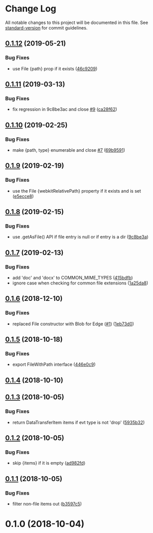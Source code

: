 # Change Log

All notable changes to this project will be documented in this file. See [standard-version](https://github.com/conventional-changelog/standard-version) for commit guidelines.

<a name="0.1.12"></a>
## [0.1.12](https://github.com/react-dropzone/file-selector/compare/v0.1.11...v0.1.12) (2019-05-21)


### Bug Fixes

* use File {path} prop if it exists ([46c9209](https://github.com/react-dropzone/file-selector/commit/46c9209))



<a name="0.1.11"></a>
## [0.1.11](https://github.com/react-dropzone/file-selector/compare/v0.1.10...v0.1.11) (2019-03-13)


### Bug Fixes

* fix regression in 9c8be3ac and close [#9](https://github.com/react-dropzone/file-selector/issues/9) ([ca28f62](https://github.com/react-dropzone/file-selector/commit/ca28f62))



<a name="0.1.10"></a>
## [0.1.10](https://github.com/react-dropzone/file-selector/compare/v0.1.9...v0.1.10) (2019-02-25)


### Bug Fixes

* make {path, type} enumerable and close [#7](https://github.com/react-dropzone/file-selector/issues/7) ([69b9591](https://github.com/react-dropzone/file-selector/commit/69b9591))



<a name="0.1.9"></a>
## [0.1.9](https://github.com/react-dropzone/file-selector/compare/v0.1.8...v0.1.9) (2019-02-19)


### Bug Fixes

* use the File {webkitRelativePath} property if it exists and is set ([e5ecce8](https://github.com/react-dropzone/file-selector/commit/e5ecce8))



<a name="0.1.8"></a>
## [0.1.8](https://github.com/react-dropzone/file-selector/compare/v0.1.7...v0.1.8) (2019-02-15)


### Bug Fixes

* use .getAsFile() API if file entry is null or if entry is a dir ([9c8be3a](https://github.com/react-dropzone/file-selector/commit/9c8be3a))



<a name="0.1.7"></a>
## [0.1.7](https://github.com/react-dropzone/file-selector/compare/v0.1.6...v0.1.7) (2019-02-13)


### Bug Fixes

* add 'doc' and 'docx' to COMMON_MIME_TYPES ([415bdfb](https://github.com/react-dropzone/file-selector/commit/415bdfb))
* ignore case when checking for common file extensions ([1a25da8](https://github.com/react-dropzone/file-selector/commit/1a25da8))



<a name="0.1.6"></a>
## [0.1.6](https://github.com/react-dropzone/file-selector/compare/v0.1.5...v0.1.6) (2018-12-10)


### Bug Fixes

* replaced File constructor with Blob for Edge ([#1](https://github.com/react-dropzone/file-selector/issues/1)) ([1eb73d0](https://github.com/react-dropzone/file-selector/commit/1eb73d0))



<a name="0.1.5"></a>
## [0.1.5](https://github.com/react-dropzone/file-selector/compare/v0.1.4...v0.1.5) (2018-10-18)


### Bug Fixes

* export FileWithPath interface ([446e0c9](https://github.com/react-dropzone/file-selector/commit/446e0c9))



<a name="0.1.4"></a>
## [0.1.4](https://github.com/react-dropzone/file-selector/compare/v0.1.3...v0.1.4) (2018-10-10)



<a name="0.1.3"></a>
## [0.1.3](https://github.com/react-dropzone/file-selector/compare/v0.1.2...v0.1.3) (2018-10-05)


### Bug Fixes

* return DataTransferItem items if evt type is not 'drop' ([5935b32](https://github.com/react-dropzone/file-selector/commit/5935b32))



<a name="0.1.2"></a>
## [0.1.2](https://github.com/react-dropzone/file-selector/compare/v0.1.1...v0.1.2) (2018-10-05)


### Bug Fixes

* skip {items} if it is empty ([ad982fd](https://github.com/react-dropzone/file-selector/commit/ad982fd))



<a name="0.1.1"></a>
## [0.1.1](https://github.com/react-dropzone/file-selector/compare/v0.1.0...v0.1.1) (2018-10-05)


### Bug Fixes

* filter non-file items out ([b3597c5](https://github.com/react-dropzone/file-selector/commit/b3597c5))



<a name="0.1.0"></a>
# 0.1.0 (2018-10-04)

